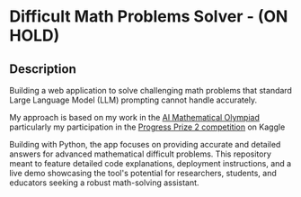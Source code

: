 # Difficult Math Problems Solver - (ON HOLD)  

## Description 

Building a web application to solve challenging math problems that standard Large Language Model (LLM) prompting cannot handle accurately. 

My approach is based on my work in  the [AI Mathematical Olympiad](https://aimoprize.com/) particularly my participation in the [Progress Prize 2 competition](https://www.kaggle.com/competitions/ai-mathematical-olympiad-progress-prize-2/) on  Kaggle

Building with Python, the app focuses on providing accurate and detailed answers for advanced mathematical difficult problems.
This repository meant to feature detailed code explanations, deployment instructions, and a live demo showcasing the tool's potential for researchers, students, and educators seeking a robust math-solving assistant.
